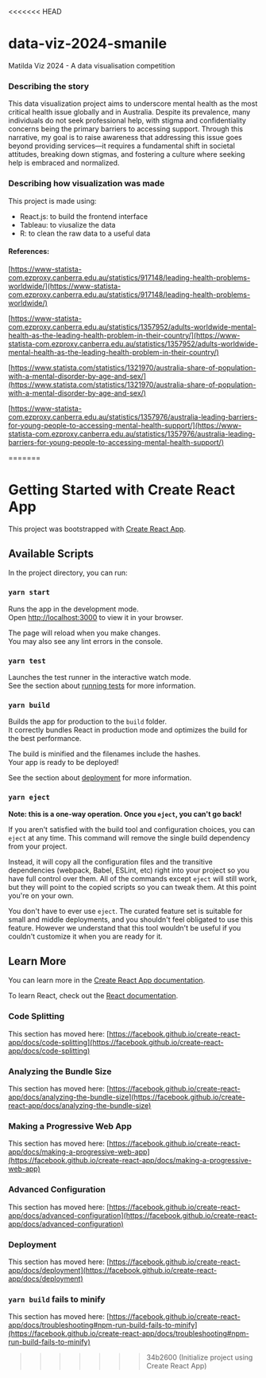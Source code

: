 <<<<<<< HEAD
# data-viz-2024-smanile
Matilda Viz 2024 - A data visualisation competition

### Describing the story
This data visualization project aims to underscore mental health as the most critical health issue globally and in Australia. Despite its prevalence, many individuals do not seek professional help, with stigma and confidentiality concerns being the primary barriers to accessing support. Through this narrative, my goal is to raise awareness that addressing this issue goes beyond providing services—it requires a fundamental shift in societal attitudes, breaking down stigmas, and fostering a culture where seeking help is embraced and normalized.
### Describing how visualization was made
This project is made using:
- React.js: to build the frontend interface
- Tableau: to viusalize the data
- R: to clean the raw data to a useful data 

#### References:
[https://www-statista-com.ezproxy.canberra.edu.au/statistics/917148/leading-health-problems-worldwide/](https://www-statista-com.ezproxy.canberra.edu.au/statistics/917148/leading-health-problems-worldwide/)

[https://www-statista-com.ezproxy.canberra.edu.au/statistics/1357952/adults-worldwide-mental-health-as-the-leading-health-problem-in-their-country/](https://www-statista-com.ezproxy.canberra.edu.au/statistics/1357952/adults-worldwide-mental-health-as-the-leading-health-problem-in-their-country/)

[https://www.statista.com/statistics/1321970/australia-share-of-population-with-a-mental-disorder-by-age-and-sex/](https://www.statista.com/statistics/1321970/australia-share-of-population-with-a-mental-disorder-by-age-and-sex/)

[https://www-statista-com.ezproxy.canberra.edu.au/statistics/1357976/australia-leading-barriers-for-young-people-to-accessing-mental-health-support/](https://www-statista-com.ezproxy.canberra.edu.au/statistics/1357976/australia-leading-barriers-for-young-people-to-accessing-mental-health-support/)

=======
# Getting Started with Create React App

This project was bootstrapped with [Create React App](https://github.com/facebook/create-react-app).

## Available Scripts

In the project directory, you can run:

### `yarn start`

Runs the app in the development mode.\
Open [http://localhost:3000](http://localhost:3000) to view it in your browser.

The page will reload when you make changes.\
You may also see any lint errors in the console.

### `yarn test`

Launches the test runner in the interactive watch mode.\
See the section about [running tests](https://facebook.github.io/create-react-app/docs/running-tests) for more information.

### `yarn build`

Builds the app for production to the `build` folder.\
It correctly bundles React in production mode and optimizes the build for the best performance.

The build is minified and the filenames include the hashes.\
Your app is ready to be deployed!

See the section about [deployment](https://facebook.github.io/create-react-app/docs/deployment) for more information.

### `yarn eject`

**Note: this is a one-way operation. Once you `eject`, you can't go back!**

If you aren't satisfied with the build tool and configuration choices, you can `eject` at any time. This command will remove the single build dependency from your project.

Instead, it will copy all the configuration files and the transitive dependencies (webpack, Babel, ESLint, etc) right into your project so you have full control over them. All of the commands except `eject` will still work, but they will point to the copied scripts so you can tweak them. At this point you're on your own.

You don't have to ever use `eject`. The curated feature set is suitable for small and middle deployments, and you shouldn't feel obligated to use this feature. However we understand that this tool wouldn't be useful if you couldn't customize it when you are ready for it.

## Learn More

You can learn more in the [Create React App documentation](https://facebook.github.io/create-react-app/docs/getting-started).

To learn React, check out the [React documentation](https://reactjs.org/).

### Code Splitting

This section has moved here: [https://facebook.github.io/create-react-app/docs/code-splitting](https://facebook.github.io/create-react-app/docs/code-splitting)

### Analyzing the Bundle Size

This section has moved here: [https://facebook.github.io/create-react-app/docs/analyzing-the-bundle-size](https://facebook.github.io/create-react-app/docs/analyzing-the-bundle-size)

### Making a Progressive Web App

This section has moved here: [https://facebook.github.io/create-react-app/docs/making-a-progressive-web-app](https://facebook.github.io/create-react-app/docs/making-a-progressive-web-app)

### Advanced Configuration

This section has moved here: [https://facebook.github.io/create-react-app/docs/advanced-configuration](https://facebook.github.io/create-react-app/docs/advanced-configuration)

### Deployment

This section has moved here: [https://facebook.github.io/create-react-app/docs/deployment](https://facebook.github.io/create-react-app/docs/deployment)

### `yarn build` fails to minify

This section has moved here: [https://facebook.github.io/create-react-app/docs/troubleshooting#npm-run-build-fails-to-minify](https://facebook.github.io/create-react-app/docs/troubleshooting#npm-run-build-fails-to-minify)
>>>>>>> 34b2600 (Initialize project using Create React App)
